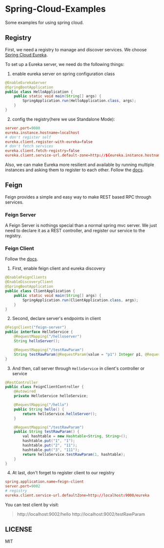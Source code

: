 # Spring-Cloud-Examples

Some examples for using spring cloud.

## Registry

First, we need a registry to manage and discover services. We choose [Spring Cloud Eureka](https://cloud.spring.io/spring-cloud-netflix/reference/html/#spring-cloud-eureka-server).

To set up a Eureka server, we need do the following things:

1. enable eureka server on spring configuration class

```java
@EnableEurekaServer
@SpringBootApplication
public class HelloApplication {
	public static void main(String[] args) {
		SpringApplication.run(HelloApplication.class, args);
	}
}
```

2. config the registry(here we use Standalone Mode):

```conf
server.port=9000
eureka.instance.hostname=localhost
# don't register self
eureka.client.register-with-eureka=false
# don't fetch services
eureka.client.fetch-registry=false
eureka.client.service-url.default-zone=http://${eureka.instance.hostname}:${server.port}/eureka
```

Also, we can make Eureka more resilient and available by running multiple instances and asking them to register to each other. Follow the [docs](https://cloud.spring.io/spring-cloud-netflix/reference/html/#spring-cloud-eureka-server-peer-awareness).

## Feign

Feign provides a simple and easy way to make REST based RPC through services.

### Feign Server

A Feign Server is nothings special than a normal spring mvc server. We just need to declare it as a REST controller, and register our service to the registry.

### Feign Client

Follow the [docs](https://cloud.spring.io/spring-cloud-openfeign/reference/html/#netflix-feign-starter).

1. First, enable feign client and eureka discovery

```java
@EnableFeignClients
@EnableDiscoveryClient
@SpringBootApplication
public class ClientApplication {
    public static void main(String[] args) {
        SpringApplication.run(ClientApplication.class, args);
    }
}
```

2. Second, declare server's endpoints in client

```java
@FeignClient("feign-server")
public interface HelloService {
    @RequestMapping("/helloserver")
    String helloServer();

    @RequestMapping("/testRawParam")
    String testRawParam(@RequestParam(value = "p1") Integer p1, @RequestBody Hashtable p2);
}
```

3. And then, call server through `HelloService` in client's controller or service

```java
@RestController
public class FeignClientController {
    @Autowired
    private HelloService helloService;

    @RequestMapping("/hello")
    public String hello() {
        return helloService.helloServer();
    }

    @RequestMapping("/testRawParam")
    public String testRawParam() {
        val hashtable = new Hashtable<String, String>();
        hashtable.put("1", "1");
        hashtable.put("2", "11");
        hashtable.put("3", "111");
        return helloService.testRawParam(1, hashtable);
    }
}
```

4. At last, don't forget to register client to our registry

```conf
spring.application.name=feign-client
server.port=9002
# registry
eureka.client.service-url.defaultZone=http://localhost:9000/eureka
```

You can test client by visit:

> http://localhost:9002/hello
> http://localhost:9002/testRawParam

## LICENSE

MIT

